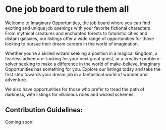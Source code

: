 # One job board to rule them all

Welcome to Imaginary Opportunities, the job board where you can find exciting and unique job openings with your favorite fictional characters. From mythical creatures and enchanted forests to futuristic cities and distant galaxies, our listings offer a wide range of opportunities for those looking to pursue their dream careers in the world of imagination.

Whether you're a skilled wizard seeking a position in a magical kingdom, a fearless adventurer looking for your next great quest, or a creative problem-solver seeking to make a difference in the world of make-believe, Imaginary Opportunities has something for you. Explore our listings today and take the first step towards your dream job in a fantastical world of wonder and adventure.

We also have opportunities for those who prefer to tread the path of darkness, with listings for villainous roles and wicked schemes.

## Contribution Guidelines:

Coming soon!
